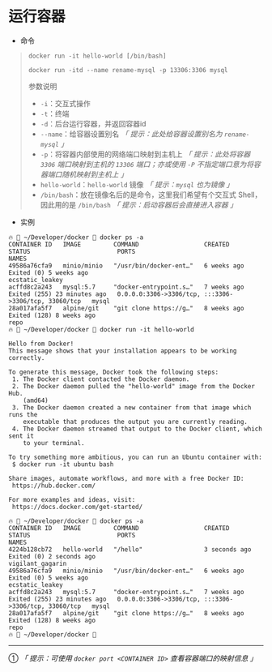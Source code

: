 # 运行容器

- 命令

> `docker run -it hello-world [/bin/bash]`
>
> `docker run -itd --name rename-mysql -p 13306:3306 mysql`
>
> 参数说明
> - `-i`：交互式操作
> - `-t`：终端
> - `-d`：后台运行容器，并返回容器id
> - `--name`：给容器设置别名 *「 提示：此处给容器设置别名为 `rename-mysql` 」*
> - `-p`：将容器内部使用的网络端口映射到主机上 *「 提示：此处将容器 `3306` 端口映射到主机的 `13306` 端口；亦或使用 `-P` 不指定端口意为将容器端口随机映射到主机上 」*
> - `hello-world`：`hello-world` 镜像  *「 提示：`mysql` 也为镜像 」*
> - `/bin/bash`：放在镜像名后的是命令，这里我们希望有个交互式 Shell，因此用的是 `/bin/bash`  *「 提示：启动容器后会直接进入容器 」*

- 实例

```shell
🔥  ~/Developer/docker  docker ps -a             
CONTAINER ID   IMAGE         COMMAND                  CREATED       STATUS                        PORTS                                                  NAMES
49586a76cfa9   minio/minio   "/usr/bin/docker-ent…"   6 weeks ago   Exited (0) 5 weeks ago                                                               ecstatic_leakey
acffd8c2a243   mysql:5.7     "docker-entrypoint.s…"   7 weeks ago   Exited (255) 23 minutes ago   0.0.0.0:3306->3306/tcp, :::3306->3306/tcp, 33060/tcp   mysql
28a017afa5f7   alpine/git    "git clone https://g…"   8 weeks ago   Exited (128) 8 weeks ago                                                             repo
🔥  ~/Developer/docker  docker run -it hello-world

Hello from Docker!
This message shows that your installation appears to be working correctly.

To generate this message, Docker took the following steps:
 1. The Docker client contacted the Docker daemon.
 2. The Docker daemon pulled the "hello-world" image from the Docker Hub.
    (amd64)
 3. The Docker daemon created a new container from that image which runs the
    executable that produces the output you are currently reading.
 4. The Docker daemon streamed that output to the Docker client, which sent it
    to your terminal.

To try something more ambitious, you can run an Ubuntu container with:
 $ docker run -it ubuntu bash

Share images, automate workflows, and more with a free Docker ID:
 https://hub.docker.com/

For more examples and ideas, visit:
 https://docs.docker.com/get-started/

🔥  ~/Developer/docker  docker ps -a              
CONTAINER ID   IMAGE         COMMAND                  CREATED         STATUS                        PORTS                                                  NAMES
4224b128cb72   hello-world   "/hello"                 3 seconds ago   Exited (0) 2 seconds ago                                                             vigilant_gagarin
49586a76cfa9   minio/minio   "/usr/bin/docker-ent…"   6 weeks ago     Exited (0) 5 weeks ago                                                               ecstatic_leakey
acffd8c2a243   mysql:5.7     "docker-entrypoint.s…"   7 weeks ago     Exited (255) 23 minutes ago   0.0.0.0:3306->3306/tcp, :::3306->3306/tcp, 33060/tcp   mysql
28a017afa5f7   alpine/git    "git clone https://g…"   8 weeks ago     Exited (128) 8 weeks ago                                                             repo
🔥  ~/Developer/docker  
```

---

① *「 提示：可使用 `docker port <CONTAINER ID>` 查看容器端口的映射信息 」*